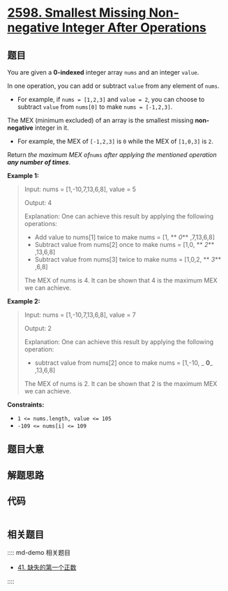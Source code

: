 # [2598. Smallest Missing Non-negative Integer After Operations](https://leetcode.com/problems/smallest-missing-non-negative-integer-after-operations/)

## 题目

You are given a **0-indexed** integer array `nums` and an integer `value`.

In one operation, you can add or subtract `value` from any element of `nums`.

  * For example, if `nums = [1,2,3]` and `value = 2`, you can choose to subtract `value` from `nums[0]` to make `nums = [-1,2,3]`.

The MEX (minimum excluded) of an array is the smallest missing **non-
negative** integer in it.

  * For example, the MEX of `[-1,2,3]` is `0` while the MEX of `[1,0,3]` is `2`.

Return _the maximum MEX of_`nums` _after applying the mentioned operation
**any number of times**_.



**Example 1:**

> Input: nums = [1,-10,7,13,6,8], value = 5
> 
> Output: 4
> 
> Explanation: One can achieve this result by applying the following operations:
> - Add value to nums[1] twice to make nums = [1, ** _0_** ,7,13,6,8]
> - Subtract value from nums[2] once to make nums = [1,0, ** _2_** ,13,6,8]
> - Subtract value from nums[3] twice to make nums = [1,0,2, ** _3_** ,6,8]
> 
> The MEX of nums is 4. It can be shown that 4 is the maximum MEX we can achieve.

**Example 2:**

> Input: nums = [1,-10,7,13,6,8], value = 7
> 
> Output: 2
> 
> Explanation: One can achieve this result by applying the following operation:
> - subtract value from nums[2] once to make nums = [1,-10, _ **0**_ ,13,6,8]
> 
> The MEX of nums is 2. It can be shown that 2 is the maximum MEX we can achieve.

**Constraints:**

  * `1 <= nums.length, value <= 105`
  * `-109 <= nums[i] <= 109`


## 题目大意

## 解题思路

## 代码

```javascript

```

## 相关题目

:::: md-demo 相关题目
- [41. 缺失的第一个正数](./0041.md)

::::

